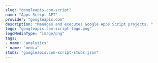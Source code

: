 ```yaml
---
slug: "googleapis-com-script"
name: "Apps Script API"
provider: "googleapis.com"
description: "Manages and executes Google Apps Script projects. "
logo: "googleapis.com-script-logo.png"
logoMediaType: "image/png"
tags:
- name: "analytics"
- name: "media"
stubs: "googleapis.com-script-stubs.json"
---
```


